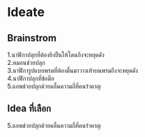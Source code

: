 # Ideate
## Brainstrom<br>
  1.นาฬิกาปลุกที่ต้องยิงปืนให้โดนถึงจะหยุดดัง<br>
  2.หมอนช่วยปลุก<br>
  3.นาฬิการูปแบบพรมที่ต้องตื่นมาวางเท้าบนพรมถึงจะหยุดดัง<br>
  4.นาฬิกาปลุกที่ข้อมือ<br>
  5.แอพช่วยปลุกด้วยคลื่นความถี่ที่คนรำคาญ<br>
## Idea ที่เลือก
  5.แอพช่วยปลุกด้วยคลื่นความถี่ที่คนรำคาญ<br>
